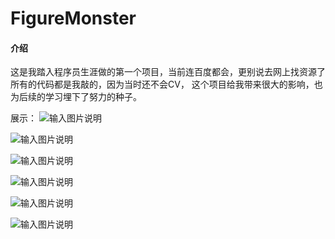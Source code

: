 # FigureMonster

#### 介绍
这是我踏入程序员生涯做的第一个项目，当前连百度都会，更别说去网上找资源了
所有的代码都是我敲的，因为当时还不会CV，
这个项目给我带来很大的影响，也为后续的学习埋下了努力的种子。

展示：
![输入图片说明](https://images.gitee.com/uploads/images/2022/0409/154656_b71975f0_9612012.png "QQ截图20220406200349.png")

![输入图片说明](https://images.gitee.com/uploads/images/2022/0409/154707_38fa5c10_9612012.png "QQ截图20220406200314.png")

![输入图片说明](https://images.gitee.com/uploads/images/2022/0409/154721_05967917_9612012.png "QQ截图20220406200330.png")

![输入图片说明](https://images.gitee.com/uploads/images/2022/0409/154732_1d96d827_9612012.png "QQ截图20220406200401.png")

![输入图片说明](https://images.gitee.com/uploads/images/2022/0409/154743_877cea22_9612012.png "QQ截图20220406200411.png")

![输入图片说明](https://images.gitee.com/uploads/images/2022/0409/154751_338b067a_9612012.png "QQ截图20220406200437.png")








